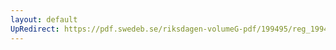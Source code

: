 ```yaml
---
layout: default
UpRedirect: https://pdf.swedeb.se/riksdagen-volumeG-pdf/199495/reg_199495/reg_199495_0375.pdf
---
```

